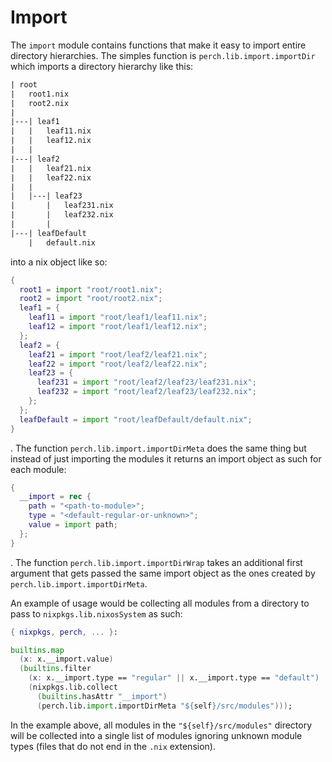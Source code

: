 # Import

The `import` module contains functions that make it easy to import entire
directory hierarchies. The simples function is `perch.lib.import.importDir`
which imports a directory hierarchy like this:

```txt
| root
|   root1.nix
|   root2.nix
|
|---| leaf1
|   |   leaf11.nix
|   |   leaf12.nix
|   |
|---| leaf2
|   |   leaf21.nix
|   |   leaf22.nix
|   |
|   |---| leaf23
|       |   leaf231.nix
|       |   leaf232.nix
|       |
|---| leafDefault
    |   default.nix
```

into a nix object like so:

```nix
{
  root1 = import "root/root1.nix";
  root2 = import "root/root2.nix";
  leaf1 = {
    leaf11 = import "root/leaf1/leaf11.nix";
    leaf12 = import "root/leaf1/leaf12.nix";
  };
  leaf2 = {
    leaf21 = import "root/leaf2/leaf21.nix";
    leaf22 = import "root/leaf2/leaf22.nix";
    leaf23 = {
      leaf231 = import "root/leaf2/leaf23/leaf231.nix";
      leaf232 = import "root/leaf2/leaf23/leaf232.nix";
    };
  };
  leafDefault = import "root/leafDefault/default.nix";
}
```

. The function `perch.lib.import.importDirMeta` does the same thing but instead
of just importing the modules it returns an import object as such for each
module:

```nix
{
  __import = rec {
    path = "<path-to-module>";
    type = "<default-regular-or-unknown>";
    value = import path;
  };
}
```

. The function `perch.lib.import.importDirWrap` takes an additional first
argument that gets passed the same import object as the ones created by
`perch.lib.import.importDirMeta`.

An example of usage would be collecting all modules from a directory to pass to
`nixpkgs.lib.nixosSystem` as such:

```nix
{ nixpkgs, perch, ... }:

builtins.map
  (x: x.__import.value)
  (builtins.filter
    (x: x.__import.type == "regular" || x.__import.type == "default")
    (nixpkgs.lib.collect
      (builtins.hasAttr "__import")
      (perch.lib.import.importDirMeta "${self}/src/modules")));
```

In the example above, all modules in the `"${self}/src/modules"` directory will
be collected into a single list of modules ignoring unknown module types (files
that do not end in the `.nix` extension).
